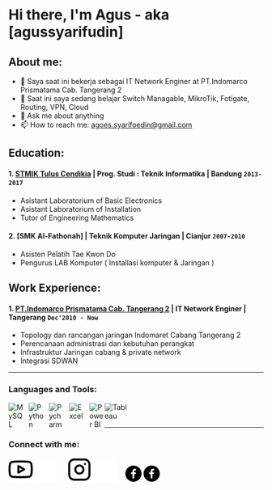 # Hi there, I'm Agus - aka [agussyarifudin]
## About me:
- 🔭 Saya saat ini bekerja sebagai IT Network Enginer at PT.Indomarco Prismatama Cab. Tangerang 2
- 🌱 Saat ini saya sedang belajar Switch Managable, MikroTik, Fotigate, Routing, VPN, Cloud
- 💬 Ask me about anything
- 📫 How to reach me: agoes.syarifoedin@gmail.com

## Education:

#### 1. [STMIK Tulus Cendikia](https://www.tuluscendikia.ac.id) | Prog. Studi : Teknik Informatika | Bandung `2013-2017`
   - Asistant Laboratorium of Basic Electronics
   - Asistant Laboratorium of Installation
   - Tutor of Engineering Mathematics
     
 #### 2. [SMK Al-Fathonah] | Teknik Komputer Jaringan | Cianjur `2007-2010`
   - Asisten Pelatih Tae Kwon Do
   - Pengurus LAB Komputer ( Installasi komputer & Jaringan )

## Work Experience:
#### 1. [PT.Indomarco Prismatama Cab. Tangerang 2](https://www.indomaret.co.id) | IT Network Enginer | Tangerang `Dec'2010 - Now`
   - Topology dan rancangan jaringan Indomaret Cabang Tangerang 2
   - Perencanaan administrasi dan kebutuhan perangkat
   - Infrastruktur Jaringan cabang & private network
   - Integrasi SDWAN 
   
---

### Languages and Tools:

[<img align="left" alt="MySQL" width="30px" src="https://cdn.jsdelivr.net/gh/devicons/devicon/icons/mysql/mysql-original.svg" style="padding-right:10px;" />][webdev]
[<img align="left" alt="Python" width="30px" src="https://upload.wikimedia.org/wikipedia/commons/thumb/c/c3/Python-logo-notext.svg/110px-Python-logo-notext.svg.png?20100317150552" style="padding-right:10px;" />][webdev]
[<img align="left" alt="Pycharm" width="30px" src="https://upload.wikimedia.org/wikipedia/commons/thumb/1/1d/PyCharm_Icon.svg/220px-PyCharm_Icon.svg.png" style="padding-right:10px;" />][webdev]
[<img align="left" alt="Excel" width="30px" src="https://is2-ssl.mzstatic.com/image/thumb/Purple126/v4/a8/fd/5a/a8fd5a84-c6f1-355f-3b9f-6e86598efaa3/XCEL.png/1200x630bb.png" style="padding-right:10px;" />][webdev]
[<img align="left" alt="Power BI" width="30px" src="https://powerbi.microsoft.com/pictures/application-logos/svg/powerbi.svg" style="padding-right:0px;" />][webdev]
[<img align="left" alt="Tableau" width="50px" src="https://logos-world.net/wp-content/uploads/2021/10/Tableau-Symbol.png" style="padding-right:10px;" />][webdev]

<br />
<br />

---
### Connect with me:

[![website](./img/youtube-light.svg)](https://www.youtube.com/@agussyarifudin3586#gh-light-mode-only)
[![website](./img/youtube-dark.svg)](https://www.youtube.com/@agussyarifudin3586#gh-dark-mode-only)
&nbsp;&nbsp;
[![website](./img/instagram-light.svg)](https://instagram.com/agus.syarifudin25n#gh-light-mode-only)
[![website](./img/instagram-dark.svg)](https://instagram.com/agus.syarifudin25#gh-dark-mode-only)
&nbsp;&nbsp;
[![website](./img/facebook-light.svg)](https://facebook.com.com/agus.syarifudin25n#gh-light-mode-only)
[![website](./img/facebook-dark.svg)](https://facebook.com.com/agus.syarifudin25#gh-dark-mode-only)



[webdev]: https://github.com/vincentwidyan/vincentwidyan
